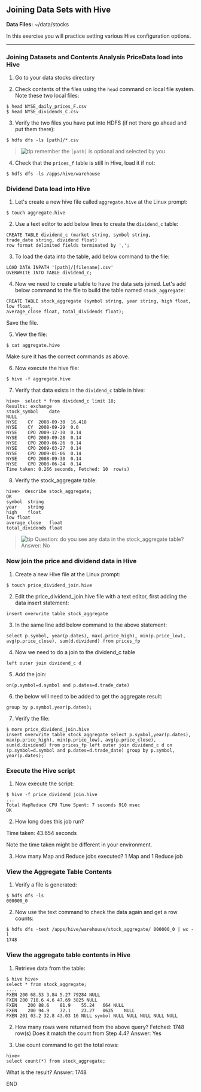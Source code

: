 ## Joining Data Sets with Hive

**Data Files:** ~/data/stocks

In this exercise you will practice setting various Hive configuration options.

----

### Joining Datasets and Contents Analysis PriceData load into Hive

1.	Go to your data stocks directory

2.	Check contents of the files using the `head` command on local file system. Note these two local files:

```console
$ head NYSE_daily_prices_F.csv
$ head NYSE_dividends_C.csv
```

3.	Verify the two files you have put into HDFS (if not there go ahead and put them there):

```console
$ hdfs dfs -ls [path]/*.csv
```

> ![tip](https://user-images.githubusercontent.com/558905/40528496-37bfadac-5fbf-11e8-8b5a-8bea2634f284.png) remember the `[path]` is optional and selected by you

4.	Check that the `prices_f` table is still in Hive, load it if not:

```console
$ hdfs dfs -ls /apps/hive/warehouse
```

### Dividend Data load into Hive

1.	Let's create a new hive file called `aggregate.hive` at the Linux prompt:

```console
$ touch aggregate.hive
```

2.	Use a text editor to add below lines to create the `dividend_c` table:

```console
CREATE TABLE dividend_c (market string, symbol string, 
trade_date string, dividend float) 
row format delimited fields terminated by ',';
```

3.	To load the data into the table, add below command to the file:

```console
LOAD DATA INPATH '[path]/[filename].csv' 
OVERWRITE INTO TABLE dividend_c;
```

4.	Now we need to create a table to have the data sets joined. Let's add below command to the file to build the table named `stock_aggregate`:

```console
CREATE TABLE stock_aggregate (symbol string, year string, high float, low float,
average_close float, total_dividends float);
```

Save the file.

5.	View the file:

```console
$ cat aggregate.hive
```

Make sure it has the correct commands as above.

6.	Now execute the hive file:

```console
$ hive -f aggregate.hive
```

7.	Verify that data exists in the `dividend_c` table in hive:

```console
hive>  select * from dividend_c limit 10;
Results: exchange	
stock_symbol	date	
NULL
NYSE	CY	2008-09-30	16.418	
NYSE	CY	2008-09-29	0.0	
NYSE	CPO	2009-12-30	0.14	
NYSE	CPO	2009-09-28	0.14	
NYSE	CPO	2009-06-26	0.14	
NYSE	CPO	2009-03-27	0.14	
NYSE	CPO	2009-01-06	0.14	
NYSE	CPO	2008-09-30	0.14	
NYSE	CPO	2008-06-24	0.14	
Time taken:	0.266 seconds, Fetched: 10	row(s)
```

8.	Verify the stock_aggregate table:

```console
hive>  describe stock_aggregate;
OK
symbol	string
year	string
high	float
low	float
average_close	float 
total_dividends	float
```

> ![tip](https://user-images.githubusercontent.com/558905/40528496-37bfadac-5fbf-11e8-8b5a-8bea2634f284.png)  Question: do you see any data in the stock_aggregate table? Answer: No

### Now join the price and dividend data in Hive

1.	Create a new Hive file at the Linux prompt:

```console
$ touch price_dividend_join.hive
```

2.	Edit the price_dividend_join.hive file with a text editor, first adding the data insert statement:

```console
insert overwrite table stock_aggregate
```

3.	In the same line add below command to the above statement:
 
```console
select p.symbol, year(p.dates), max(.price_high), min(p.price_low), avg(p.price_close), sum(d.dividend) from prices_fp
```

4.	Now we need to do a join to the dividend_c table

```console
left outer join dividend_c d
```

5.	Add the join:

```console
on(p.symbol=d.symbol and p.dates=d.trade_date)
```

6.	the below will need to be added to get the aggregate result:

```console
group by p.symbol,year(p.dates);
```

7.	Verify the file:

```console
$ more price_dividend_join.hive
insert overwrite table stock_aggregate select p.symbol,year(p.dates), max(p.price_high), min(p.price_low), avg(p.price_close), sum(d.dividend) from prices_fp left outer join dividend_c d on (p.symbol=d.symbol and p.dates=d.trade_date) group by p.symbol, year(p.dates);
```

### Execute the Hive script

1.	Now execute the script:

```console
$ hive -f price_dividend_join.hive
...
Total MapReduce CPU Time Spent: 7 seconds 910 msec 
OK
```

2.	How long does this job run?

Time taken: 43.654 seconds

Note the time taken might be different in your environment.
 

3.	How many Map and Reduce jobs executed? 1 Map and 1 Reduce job

### View the Aggregate Table Contents

1.	Verify a file is generated:

```console
$ hdfs dfs -ls
000000_0
```

2.	Now use the text command to check the data again and get a row counts:

```console
$ hdfs dfs -text /apps/hive/warehouse/stock_aggregate/ 000000_0 | wc -l
1748
```

### View the aggregate table contents in Hive

1.	Retrieve data from the table:

```console
$ hive hive>
select * from stock_aggregate;
....
FXEN 200 68.53 3.84 5.27 79284 NULL
FXEN 200 710.6 4.6 47.69 3825 NULL
FXEN	200	88.6	81.9	55.24	664	NULL
FXEN	200	94.9	72.1	23.27	0635	NULL
FXEN 201 03.2 32.8 43.03 16 NULL symbol NULL NULL NULL NULL NULL
```

2.	How many rows were returned from the above query? Fetched: 1748 row(s)
Does it match the count from Step 4.4?
Answer: Yes

3.	Use count command to get the total rows:
 
```console
hive>
select count(*) from stock_aggregate;
```

What is the result? Answer: 1748

END

